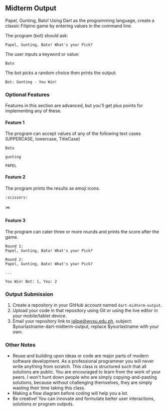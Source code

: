 ## Midterm Output

Papel, Gunting, Bato! Using Dart as the programming language, create a classic Filipino game by entering values in the command line.

The program (bot) should ask:
```
Papel, Gunting, Bato! What's your Pick? 
```

The user inputs a keyword or value:
```
Bato 
```

The bot picks a random choice then prints the output:
```
Bot: Gunting - You Win!
```

### Optional Features

Features in this section are advanced, but you'll get plus points for implementing any of these.

#### Feature 1

The program can accept values of any of the following text cases (UPPERCASE, lowercase, TitleCase)
```
Bato 
```
```
gunting 
```
```
PAPEL 
```

#### Feature 2

The program prints the results as emoji icons.
```
:scissors:
```
:scissors:
#### Feature 3

The program can cater three or more rounds and prints the score after the game.
```
Round 1:
Papel, Gunting, Bato! What's your Pick? 

Round 2:
Papel, Gunting, Bato! What's your Pick? 

...

You Win! Bot: 1, You: 2
```

### Output Submission

1. Create a repository in your GitHub account named ```dart-midterm-output```.
1. Upload your code in that repository using Git or using the live editor in your mobile/tablet device.
1. Email your repository link to jalipe@wvsu.edu.ph, subject: $yourlastname-dart-midterm-output, replace $yourlastname with your own. 

### Other Notes

* Reuse and building upon ideas or code are major parts of modern software development. As a professional programmer you will never write anything from scratch. This class is structured such that all solutions are public. You are encouraged to learn from the work of your peers. I won't hunt down people who are simply copying-and-pasting solutions, because without challenging themselves, they are simply wasting their time taking this class.
* Making a flow diagram before coding will help you a lot.
* Be creative! You can innovate and formulate better user interactions, solutions or program outputs. 
